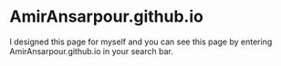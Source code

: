 # AmirAnsarpour.github.io
I designed this page for myself and you can see this page by entering AmirAnsarpour.github.io in your search bar.
